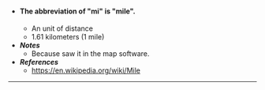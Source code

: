 - #### The abbreviation of "mi" is "mile".
    - An unit of distance
    - 1.61 kilometers (1 mile)
- ***Notes***
    - Because saw it in the map software.
- ***References***
    - https://en.wikipedia.org/wiki/Mile
- ---
